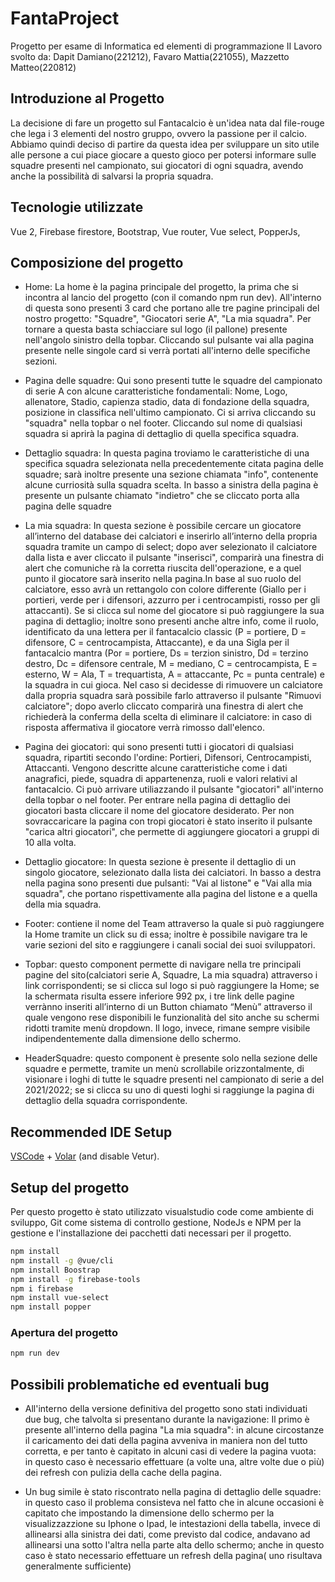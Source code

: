 # FantaProject
Progetto per esame di Informatica ed elementi di programmazione II
Lavoro svolto da: Dapit Damiano(221212), Favaro Mattia(221055), Mazzetto Matteo(220812)

## Introduzione al Progetto
La decisione di fare un progetto sul Fantacalcio è un'idea nata dal file-rouge che lega i 3 elementi del nostro gruppo, ovvero la passione per il calcio.
Abbiamo quindi deciso di partire da questa idea per sviluppare un sito utile alle persone a cui piace giocare a questo gioco per potersi informare sulle squadre presenti nel campionato, sui giocatori di ogni squadra, avendo anche la possibilità di salvarsi la propria squadra.

## Tecnologie utilizzate
Vue 2, 
Firebase firestore, 
Bootstrap,
Vue router,
Vue select,
PopperJs,

## Composizione del progetto

- Home: La home è la pagina principale del progetto, la prima che si incontra al lancio del progetto (con il comando npm run dev). All'interno di questa sono presenti 3 card che portano alle tre pagine principali del nostro progetto: "Squadre", "Giocatori serie A", "La mia squadra". Per tornare a questa basta schiacciare sul logo (il pallone) presente nell'angolo sinistro della topbar. Cliccando sul pulsante vai alla pagina presente nelle singole card si verrà portati all'interno delle specifiche sezioni.

- Pagina delle squadre: Qui sono presenti tutte le squadre del campionato di serie A con alcune caratteristiche fondamentali: Nome, Logo, allenatore, Stadio, capienza stadio, data di fondazione della squadra, posizione in classifica nell'ultimo campionato. Ci si arriva cliccando su "squadra" nella topbar o nel footer.
Cliccando sul nome di qualsiasi squadra si aprirà la pagina di dettaglio di quella specifica squadra.

- Dettaglio squadra: In questa pagina troviamo le caratteristiche di una specifica squadra selezionata nella precedentemente citata pagina delle squadre; sarà inoltre presente una sezione chiamata "info", contenente alcune curriosità sulla squadra scelta. In basso a sinistra della pagina è presente un pulsante chiamato "indietro" che se cliccato porta
alla pagina delle squadre

- La mia squadra: In questa sezione è possibile cercare un giocatore all’interno del database dei calciatori e inserirlo all’interno della propria squadra tramite un campo di select; dopo aver selezionato il calciatore dalla lista e aver cliccato il pulsante "inserisci", comparirà una finestra di alert che comuniche rà la corretta riuscita dell'operazione, e a quel punto il giocatore sarà inserito nella pagina.In base al suo ruolo del calciatore, esso avrà un rettangolo con colore differente (Giallo per i portieri, verde per i difensori, azzurro per i centrocampisti, rosso per gli attaccanti). Se si clicca sul nome del giocatore si può raggiungere la sua pagina di dettaglio; inoltre sono presenti anche altre info, come il ruolo, identificato da una lettera per il fantacalcio classic (P = portiere, D = difensore, C = centrocampista, Attaccante), e da una Sigla per il fantacalcio mantra (Por = portiere, Ds = terzion sinistro, Dd = terzino destro, Dc = difensore centrale, M = mediano, C = centrocampista, E = esterno, W = Ala, T = trequartista, A = attaccante, Pc = punta centrale) e la squadra in cui gioca. Nel caso si decidesse di rimuovere un calciatore dalla propria squadra sarà possibile farlo attraverso il pulsante "Rimuovi calciatore"; dopo averlo cliccato comparirà una finestra di alert che richiederà la conferma della scelta di eliminare il calciatore: in caso di risposta affermativa il giocatore verrà rimosso dall'elenco.

- Pagina dei giocatori: qui sono presenti tutti i giocatori di qualsiasi squadra, ripartiti secondo l'ordine: Portieri, Difensori, Centrocampisti, Attaccanti. Vengono descritte alcune caratteristiche come i dati anagrafici, piede, squadra di appartenenza, ruoli e valori relativi al fantacalcio. Ci può arrivare utiliazzando il pulsante "giocatori" all'interno della topbar o nel footer.
Per entrare nella pagina di dettaglio dei giocatori basta cliccare il nome del giocatore desiderato. Per non sovraccaricare la pagina con tropi giocatori è stato inserito il 
pulsante "carica altri giocatori", che permette di aggiungere giocatori a gruppi di 10 alla volta.

- Dettaglio giocatore: In questa sezione è presente il dettaglio di un singolo giocatore, selezionato dalla lista dei calciatori. In basso a destra nella pagina sono presenti due pulsanti: "Vai al listone" e "Vai alla mia squadra", che portano rispettivamente alla pagina del listone e a quella della mia squadra.

* Footer: contiene il nome del Team attraverso la quale si può raggiungere la Home tramite un click su di essa; inoltre è possibile navigare tra le varie sezioni del sito e raggiungere i canali social dei suoi sviluppatori.

* Topbar: questo component permette di navigare nella tre principali pagine del sito(calciatori serie A, Squadre, La mia squadra) attraverso i link corrispondenti; 
se si clicca sul logo si può raggiungere la Home; se la schermata risulta essere inferiore 992 px, i tre link delle pagine verrànno inseriti all’interno di un Button chiamato “Menù” attraverso il quale vengono rese disponibili le funzionalità del sito anche su schermi ridotti tramite menù dropdown. Il logo, invece, rimane sempre visibile indipendentemente dalla dimensione dello schermo.

* HeaderSquadre: questo component è presente solo nella sezione delle squadre e permette, tramite un menù scrollabile orizzontalmente, di visionare i loghi di tutte le squadre presenti nel campionato di serie a del 2021/2022; se si clicca su uno di questi loghi si raggiunge la pagina di dettaglio della squadra corrispondente.

## Recommended IDE Setup

[VSCode](https://code.visualstudio.com/) + [Volar](https://marketplace.visualstudio.com/items?itemName=johnsoncodehk.volar) (and disable Vetur).

## Setup del progetto
Per questo progetto è stato utilizzato visualstudio code come ambiente di sviluppo, Git come sistema di controllo gestione, NodeJs e NPM per la gestione e l'installazione dei 
pacchetti dati necessari per il progetto.

```sh
npm install
npm install -g @vue/cli
npm install Boostrap
npm install -g firebase-tools
npm i firebase
npm install vue-select
npm install popper
```

### Apertura del progetto

```sh
npm run dev
```
## Possibili problematiche ed eventuali bug

- All'interno della versione definitiva del progetto sono stati individuati due bug, che talvolta si presentano durante la navigazione:
Il primo è presente all'interno della pagina "La mia squadra": in alcune circostanze il caricamento dei dati della pagina avveniva in maniera non del tutto corretta,
e per tanto è capitato in alcuni casi di vedere la pagina vuota: in questo caso è necessario effettuare (a volte una, altre volte due o più) dei refresh con pulizia della cache della pagina.

- Un bug simile è stato riscontrato nella pagina di dettaglio delle squadre: in questo caso il problema consisteva nel fatto che in alcune occasioni è capitato che impostando la dimensione dello schermo per la visualizzazzione su Iphone o Ipad, le intestazioni della tabella, invece di allinearsi alla sinistra dei dati, come previsto dal codice, 
andavano ad allinearsi una sotto l'altra nella parte alta dello schermo; anche in questo caso è stato necessario effettuare un refresh della pagina( uno risultava generalmente sufficiente)

